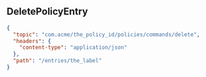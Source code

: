 ## DeletePolicyEntry

```json
{
  "topic": "com.acme/the_policy_id/policies/commands/delete",
  "headers": {
    "content-type": "application/json"
  },
  "path": "/entries/the_label"
}
```
